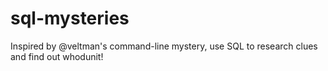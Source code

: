 # sql-mysteries
Inspired by @veltman's command-line mystery, use SQL to research clues and find out whodunit!

